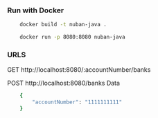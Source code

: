 ### Run with Docker
```bash
    docker build -t nuban-java .
```

```bash
    docker run -p 8080:8080 nuban-java
```

### URLS
GET http://localhost:8080/:accountNumber/banks 

POST http://localhost:8080/banks
Data
```bash
    {
        "accountNumber": "1111111111"
    }
```